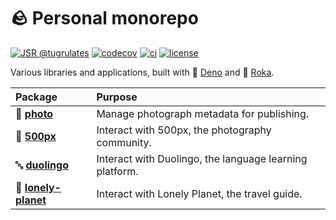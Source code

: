# 🪨 Personal monorepo

[![JSR @tugrulates](https://jsr.io/badges/@tugrulates)](https://jsr.io/@tugrulates)
[![codecov](https://codecov.io/gh/tugrulates/repo/branch/main/graph/badge.svg)](https://codecov.io/gh/tugrulates/repo)
[![ci](https://github.com/tugrulates/repo/actions/workflows/ci.yml/badge.svg)](https://github.com/tugrulates/repo/actions/workflows/ci.yml)
[![license](https://img.shields.io/badge/License-MIT-blue.svg)](https://github.com/tugrulates/repo/blob/main/LICENSE)

Various libraries and applications, built with 🦕
[Deno](https://github.com/denoland/deno) and 🌱
[Roka](https://github.com/withroka/roka).

| Package                                                  | Purpose                                                 |
| :------------------------------------------------------- | :------------------------------------------------------ |
| 📸 [**photo**](https://jsr.io/@tugrulates/photo)         | Manage photograph metadata for publishing.              |
| 📸 [**500px**](https://jsr.io/@tugrulates/500px)         | Interact with 500px, the photography community.         |
| 🔤 [**duolingo**](https://jsr.io/@tugrulates/500px)      | Interact with Duolingo, the language learning platform. |
| 🧳 [**lonely-planet**](https://jsr.io/@tugrulates/500px) | Interact with Lonely Planet, the travel guide.          |
